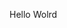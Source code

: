 Hello Wolrd














































































































































































































































































































































































































































































































































































































































































































































































































































































































































































































































































































































































































































































































































































































































































































































































































































































































































































































































































































































































































































































































































































































































































































































































































































































































































































































































































































































































































































































































































































































































































































































































































































































































































































































































































































































































































































































































































































































































































































































































































































































































































































































































































































































































































































































































































































































































































































































































































































































































































































































































































































































































































































































































































































































































































































